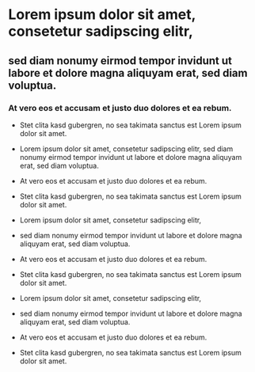 # Lorem ipsum dolor sit amet, consetetur sadipscing elitr, 
## sed diam nonumy eirmod tempor invidunt ut labore et dolore magna aliquyam erat, sed diam voluptua. 
### At vero eos et accusam et justo duo dolores et ea rebum. 

* Stet clita kasd gubergren, no sea takimata sanctus est Lorem ipsum dolor sit amet. 
* Lorem ipsum dolor sit amet, consetetur sadipscing elitr, sed diam nonumy eirmod tempor invidunt ut labore et dolore magna aliquyam erat, sed diam voluptua. 
* At vero eos et accusam et justo duo dolores et ea rebum. 
 * Stet clita kasd gubergren, no sea takimata sanctus est Lorem ipsum dolor sit amet.

* Lorem ipsum dolor sit amet, consetetur sadipscing elitr, 
 * sed diam nonumy eirmod tempor invidunt ut labore et dolore magna aliquyam erat, sed diam voluptua. 
* At vero eos et accusam et justo duo dolores et ea rebum. 
* Stet clita kasd gubergren, no sea takimata sanctus est Lorem ipsum dolor sit amet. 
* Lorem ipsum dolor sit amet, consetetur sadipscing elitr, 
 * sed diam nonumy eirmod tempor invidunt ut labore et dolore magna aliquyam erat, sed diam voluptua. 
* At vero eos et accusam et justo duo dolores et ea rebum. 
* Stet clita kasd gubergren, no sea takimata sanctus est Lorem ipsum dolor sit amet.